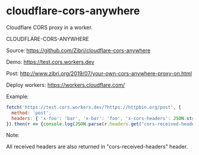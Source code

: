 # cloudflare-cors-anywhere
Cloudflare CORS proxy in a worker.

CLOUDFLARE-CORS-ANYWHERE

Source:
https://github.com/Zibri/cloudflare-cors-anywhere

Demo:
https://test.cors.workers.dev

Post:
http://www.zibri.org/2019/07/your-own-cors-anywhere-proxy-on.html

Deploy workers:
https://workers.cloudflare.com/

Example:
```javascript
fetch('https://test.cors.workers.dev/?https://httpbin.org/post', {
  method: 'post',
  headers: { 'x-foo': 'bar', 'x-bar': 'foo', 'x-cors-headers': JSON.stringify({"additional_header": "value"}) }
}).then(r => {console.log(JSON.parse(r.headers.get("cors-received-headers")));return r.json()}).then(console.log)
```

Note:

All received headers are also returned in "cors-received-headers" header.
